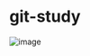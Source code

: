 # git-study
![image](https://github.com/shirohacker/git-study-1/assets/79528323/5d033585-c9ab-4c39-a7a0-cbff53d86ecf)
